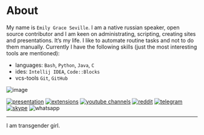 # About

My name is `Emily Grace Seville`. I am a native russian speaker, open source contributor and I am
keen on administrating, scripting, creating sites and presentations. It’s my life.
I like to automate routine tasks and not to do them manually. Currently I have the following skills
(just the most interesting tools are mentioned):

- languages: `Bash`, `Python`, `Java`, `C`
- ides: `Intellij IDEA`, `Code::Blocks`
- vcs-tools `Git`, `GitHub`

![image](https://user-images.githubusercontent.com/42812113/193462657-4bf7e793-21ac-46fb-91e0-4a997633ebbb.png)

[![presentation](https://img.shields.io/badge/Presentation-purple?logo=slides&logoColor=white)](https://docs.google.com/presentation/d/1oStx2_Lg3PEfhlY1S8dQgkB1sEGQkCcGJ760terG3a8/edit?usp=sharing)
[![extensions](https://img.shields.io/badge/Extensions-orange?logo=readthedocs&logoColor=white)](./extensions.md)
[![youtube channels](https://img.shields.io/badge/Youtube-red?logo=youtube&logoColor=white)](./youtube.md)
[![reddit](https://img.shields.io/badge/Reddit-FF4500?logo=reddit&logoColor=white)](https://www.reddit.com/user/EmilySeville7cfg)
[![telegram](https://img.shields.io/badge/Telegram-blue?logo=telegram&logoColor=white)](https://t.me/emilyseville7cfg)
[![skype](https://img.shields.io/badge/Skype-267aff?logo=skype&logoColor=white)](https://join.skype.com/invite/WMeGcqvpRVeW)
![whatsapp](https://img.shields.io/badge/89245201384-10B418?logo=whatsapp&logoColor=white) 

----

I am transgender girl. 
